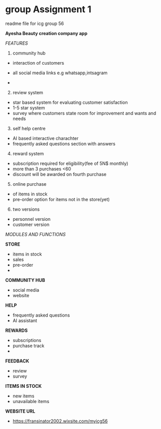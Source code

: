 # group Assignment 1

readme file for icg group 56

**Ayesha Beauty creation company app**

*FEATURES*

1. community hub

- interaction of customers
- all social media links e.g whatsapp,intsagram

-

2. review system

- star based system for evaluating  customer satisfaction
- 1-5 star system
- survey where customers state room for improvement and wants and needs

3. self help centre

- AI based interactive charachter
- frequently asked questions section with answers

4. reward system

- subscription required for eligibility(fee of 5N$ monthly)
- more than 3 purchases <60
- discount will be awarded on fourth purchase

5. online purchase

- of items in stock
- pre-order option for items not in the store(yet)

6. two versions

- personnel version
- customer version


*MODULES AND FUNCTIONS*

**STORE**
- items in stock
- sales
- pre-order
-

**COMMUNITY HUB**
- social media
- website

**HELP**
- frequently asked questions
- AI assistant

**REWARDS**
- subscriptions
- purchase track
-

**FEEDBACK**
- review
- survey

**ITEMS IN STOCK**
- new items
- unavailable items

**WEBSITE URL**
- https://fransinator2002.wixsite.com/myicg56
